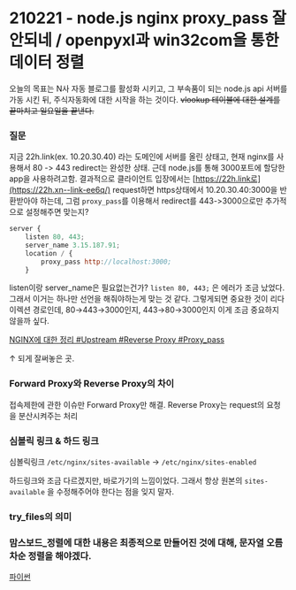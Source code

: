 # 210221 - node.js nginx proxy_pass 잘 안되네 / openpyxl과 win32com을 통한 데이터 정렬

오늘의 목표는 N사 자동 블로그를 활성화 시키고, 그 부속품이 되는 node.js api 서버를 가동 시킨 뒤, 주식자동화에 대한 시작을 하는 것이다. ~~vlookup 테이블에 대한 설계를 끝마치고 일요일을 끝낸다.~~ 

### 질문

지금 22h.link(ex. 10.20.30.40) 라는 도메인에 서버를 올린 상태고, 현재 nginx를 사용해서 80 -> 443 redirect는 완성한 상태. 근데 node.js를 통해 3000포트에 할당한 app을 사용하려고함. 결과적으로 클라이언트 입장에서는 [https://22h.link로](https://22h.xn--link-ee6q/) request하면 https상태에서 10.20.30.40:3000을 반환받아야 하는데, 그럼 `proxy_pass`를 이용해서 redirect를 443->3000으로만 추가적으로 설정해주면 맞는지?

```jsx
server {
	listen 80, 443;
	server_name 3.15.187.91;
	location / {
		proxy_pass http://localhost:3000;
	}

```

listen이랑 server_name은 필요없는건가? `listen 80, 443;` 은 에러가 조금 났었다. 그래서 이거는 하나만 선언을 해줘야하는게 맞는 것 같다. 그렇게되면 중요한 것이 리다이렉션 경로인데, 80→443→3000인지, 443→80→3000인지 이게 조금 중요하지 않을까 싶다. 

[](https://partnerjun.tistory.com/73)

[NGINX에 대한 정리 #Upstream #Reverse Proxy #Proxy_pass](https://developer88.tistory.com/299)

↑ 되게 잘써놓은 곳.

### Forward Proxy와 Reverse Proxy의 차이

접속제한에 관한 이슈만 Forward Proxy만 해결. Reverse Proxy는 request의 요청을 분산시켜주는 처리

### 심볼릭 링크 & 하드 링크

심볼릭링크 `/etc/nginx/sites-available` → `/etc/nginx/sites-enabled` 

하드링크와 조금 다르겠지만, 바로가기의 느낌이었다. 그래서 항상 원본의 `sites-available` 을 수정해주어야 한다는 점을 잊지 말자. 

### try_files의 의미

### 맘스보드_정렬에 대한 내용은 최종적으로 만들어진 것에 대해, 문자열 오름차순 정렬을 해야겠다.

[파이썬 ](https://alwaysemmyhope.com/ko/python/688844-sorting-with-openpyxl-python-excel-openpyxl.html)
